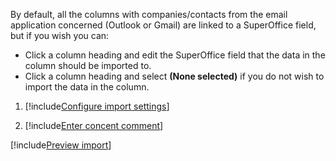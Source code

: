 <!-- markdownlint-disable-file MD041 -->
By default, all the columns with companies/contacts from the email application concerned (Outlook or Gmail) are linked to a SuperOffice field, but if you wish you can:

* Click a column heading and edit the SuperOffice field that the data in the column should be imported to.
* Click a column heading and select **(None selected)** if you do not wish to import the data in the column.

1. [!include[Configure import settings](configure-import-settings.md)]

1. [!include[Enter concent comment](step-concent-comment.md)]

[!include[Preview import](step-preview-import.md)]

